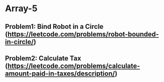 # Array-5

## Problem1: Bind Robot in a Circle (https://leetcode.com/problems/robot-bounded-in-circle/)


## Problem2: Calculate Tax (https://leetcode.com/problems/calculate-amount-paid-in-taxes/description/)
